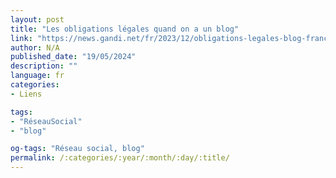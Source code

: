 ```yaml
---
layout: post
title: "Les obligations légales quand on a un blog"
link: "https://news.gandi.net/fr/2023/12/obligations-legales-blog-france"
author: N/A
published_date: "19/05/2024"
description: ""
language: fr
categories:
- Liens

tags:
- "RéseauSocial"
- "blog"

og-tags: "Réseau social, blog"
permalink: /:categories/:year/:month/:day/:title/
---
```

